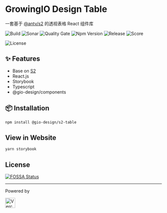 # GrowingIO Design Table

一套基于 [@antv/s2](https://s2.antv.vision/zh) 的透视表格 React 组件库

![Build](https://img.shields.io/github/checks-status/growingio/gio-design-table/master)
![Sonar](https://img.shields.io/sonar/coverage/gio-design-table?server=http%3A%2F%2Fsonarcloud.io)
![Quality Gate](https://img.shields.io/sonar/quality_gate/gio-design-table?server=https%3A%2F%2Fsonarcloud.io)
![Npm Version](https://img.shields.io/npm/v/@gio-design/table)
![Release](https://img.shields.io/github/release-date/growingio/gio-design-table)
![Score](https://img.shields.io/npms-io/final-score/@gio-design/table)

![License](https://img.shields.io/github/license/growingio/gio-design)

## ✨ Features

- Base on [S2](https://s2.antv.vision/zh)
- React.js
- Storybook
- Typescript
- @gio-design/components

## 📦 Installation

```bash | pure
npm install @gio-design/s2-table
```

## View in Website

```bash
yarn storybook
```

## License

[![FOSSA Status](https://app.fossa.com/api/projects/git%2Bgithub.com%2Fgrowingio%2Fgio-design.svg?type=large)](https://app.fossa.com/projects/git%2Bgithub.com%2Fgrowingio%2Fgio-design?ref=badge_large)

---

Powered by

<a href="https://gio-design-table.vercel.app/?path=/story/table-dashboard--dashboard" target="_blank">
  <img src="https://gio-design-table.vercel.app/favicon-32x32.png" alt="Vercel Inc." height=32 />
</a>
